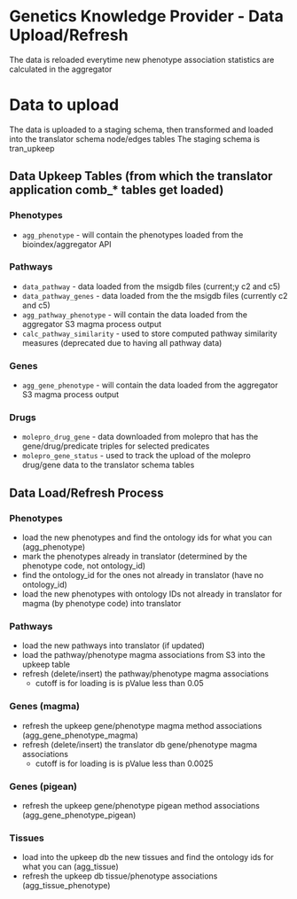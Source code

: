 
# Genetics Knowledge Provider - Data Upload/Refresh 
The data is reloaded everytime new phenotype association statistics are calculated in the aggregator

# Data to upload
The data is uploaded to a staging schema, then transformed and loaded into the translator schema node/edges tables
The staging schema is tran_upkeep


## Data Upkeep Tables (from which the translator application comb_* tables get loaded)

### Phenotypes
* `agg_phenotype` - will contain the phenotypes loaded from the bioindex/aggregator API

### Pathways
* `data_pathway` - data loaded from the msigdb files (current;y c2 and c5)
* `data_pathway_genes` - data loaded from the the msigdb files (currently c2 and c5)
* `agg_pathway_phenotype` - will contain the data loaded from the aggregator S3 magma process output
* `calc_pathway_similarity` - used to store computed pathway similarity measures (deprecated due to having all pathway data)

### Genes
* `agg_gene_phenotype` - will contain the data loaded from the aggregator S3 magma process output

### Drugs
* `molepro_drug_gene` - data downloaded from molepro that has the gene/drug/predicate triples for selected predicates
* `molepro_gene_status` - used to track the upload of the molepro drug/gene data to the translator schema tables

## Data Load/Refresh Process
### Phenotypes
* load the new phenotypes and find the ontology ids for what you can (agg_phenotype)
* mark the phenotypes already in translator (determined by the phenotype code, not ontology_id)
* find the ontology_id for the ones not already in translator (have no ontology_id)
* load the new phenotypes with ontology IDs not already in translator for magma (by phenotype code) into translator

### Pathways
* load the new pathways into translator (if updated)
* load the pathway/phenotype magma associations from S3 into the upkeep table
* refresh (delete/insert) the pathway/phenotype magma associations
  * cutoff is for loading is is pValue less than 0.05

### Genes (magma)
* refresh the upkeep gene/phenotype magma method associations (agg_gene_phenotype_magma)
* refresh (delete/insert) the translator db gene/phenotype magma associations
  * cutoff is for loading is is pValue less than 0.0025

### Genes (pigean)
* refresh the upkeep gene/phenotype pigean method associations (agg_gene_phenotype_pigean)


### Tissues
* load into the upkeep db the new tissues and find the ontology ids for what you can (agg_tissue)
* refresh the upkeep db tissue/phenotype associations (agg_tissue_phenotype)
